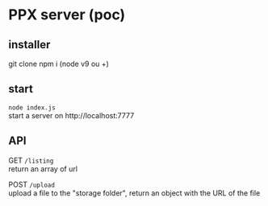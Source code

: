 # PPX server (poc)

## installer
git clone
npm i (node v9 ou +)

## start
`node index.js`  
start a server on http://localhost:7777

## API

GET `/listing`  
return an array of url

POST `/upload`  
upload a file to the "storage folder", return an object with the URL of the file

